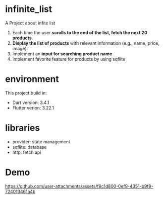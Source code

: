 # infinite_list

A Project about infite list

1. Each time the user **scrolls to the end of the list, fetch the next 20 products**.
2. **Display the list of products** with relevant information (e.g., name, price, image).
3. Implement an **input for searching product name** 
4. Implement favorite feature for products by using sqflite

# environment
This project build in:
- Dart version: 3.4.1
- Flutter verion: 3.22.1

# libraries
- provider: state management
- sqflite: database
- http: fetch api

# Demo
https://github.com/user-attachments/assets/f9c1d800-0ef9-4351-b9f9-724013461a4b

